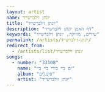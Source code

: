```yaml
---
layout: artist
name: יונתן זילברשייד
title: "יונתן זילברשייד"
description: "דף האמן יונתן זילברשייד"
keywords: "שירים, מוזיקה, יונתן זילברשייד"
permalink: /artists/יונתן-זילברשייד/
redirect_from:
  - /artists/list/יונתן זילברשייד
songs:
  - number: "33108"
    name: "ים ביי בידי ביי ביי"
    album: "סינגלים"
    artist: "יונתן זילברשייד"
---
```


